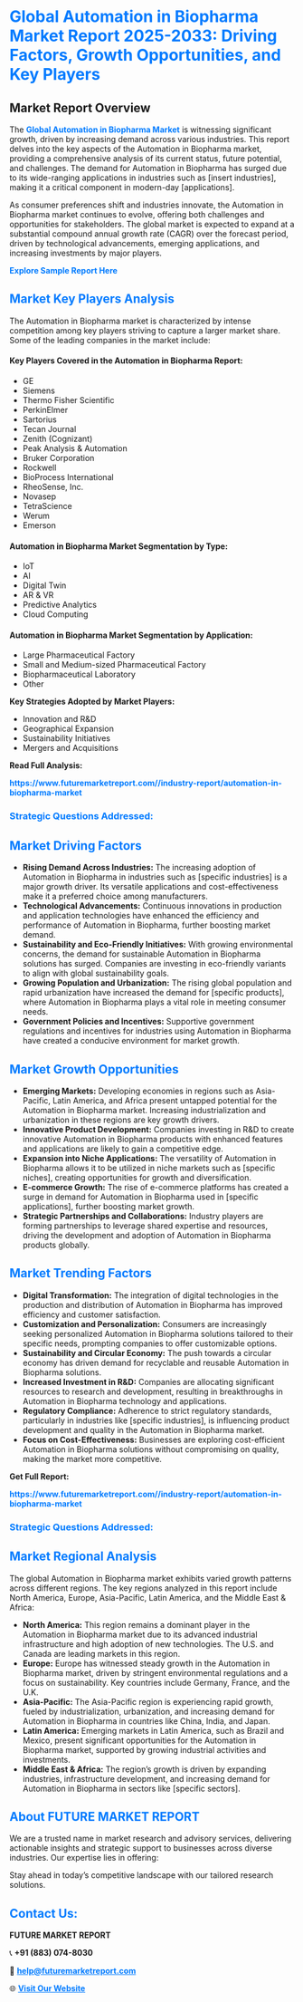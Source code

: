 <h1 style="color: #007BFF;">Global Automation in Biopharma Market Report 2025-2033: Driving Factors, Growth Opportunities, and Key Players</h1>

<section id="overview">
<h2>Market Report Overview</h2>
<p>The <a href="https://www.futuremarketreport.com//industry-report/automation-in-biopharma-market" style="color: #007BFF; text-decoration: none;"><strong>Global Automation in Biopharma Market</strong></a> is witnessing significant growth, driven by increasing demand across various industries. This report delves into the key aspects of the Automation in Biopharma market, providing a comprehensive analysis of its current status, future potential, and challenges. The demand for Automation in Biopharma has surged due to its wide-ranging applications in industries such as [insert industries], making it a critical component in modern-day [applications].</p>
<p>As consumer preferences shift and industries innovate, the Automation in Biopharma market continues to evolve, offering both challenges and opportunities for stakeholders. The global market is expected to expand at a substantial compound annual growth rate (CAGR) over the forecast period, driven by technological advancements, emerging applications, and increasing investments by major players.</p>
</section>

<section id="overview">
<p><a href="https://www.futuremarketreport.com//request-sample/reportId=79045" style="color: #007BFF; text-decoration: none;"><strong>Explore Sample Report Here</strong></a></p>
</section>

<section id="key-players">
<h2 style="color: #007BFF;">Market Key Players Analysis</h2>
<p>The Automation in Biopharma market is characterized by intense competition among key players striving to capture a larger market share. Some of the leading companies in the market include:</p>
<h4>Key Players Covered in the Automation in Biopharma Report:</h4>
<ul><li>GE</li><li>Siemens</li><li>Thermo Fisher Scientific</li><li>PerkinElmer</li><li>Sartorius</li><li>Tecan Journal</li><li>Zenith (Cognizant)</li><li>Peak Analysis &amp; Automation</li><li>Bruker Corporation</li><li>Rockwell</li><li>BioProcess International</li><li>RheoSense, Inc.</li><li>Novasep</li><li>TetraScience</li><li>Werum</li><li>Emerson</li></ul>
<h4>Automation in Biopharma Market Segmentation by Type:</h4>
<ul><li>IoT</li><li>AI</li><li>Digital Twin</li><li>AR &amp; VR</li><li>Predictive Analytics</li><li>Cloud Computing</li></ul>

<h4>Automation in Biopharma Market Segmentation by Application:</h4>
<ul><li>Large Pharmaceutical Factory</li><li>Small and Medium-sized Pharmaceutical Factory</li><li>Biopharmaceutical Laboratory</li><li>Other</li></ul>
<p><strong>Key Strategies Adopted by Market Players:</strong></p>
<ul>
<li>Innovation and R&D</li>
<li>Geographical Expansion</li>
<li>Sustainability Initiatives</li>
<li>Mergers and Acquisitions</li>
</ul>
</section>

<section>
<p><strong>Read Full Analysis: </strong></p><a href="https://www.futuremarketreport.com//industry-report/automation-in-biopharma-market" style="color: #007BFF; text-decoration: none;"><strong>https://www.futuremarketreport.com//industry-report/automation-in-biopharma-market</strong></a>
<h3 style="color: #007BFF;">Strategic Questions Addressed:</h3>
</section>

<section id="driving-factors">
<h2 style="color: #007BFF;">Market Driving Factors</h2>
<ul>
<li><strong>Rising Demand Across Industries:</strong> The increasing adoption of Automation in Biopharma in industries such as [specific industries] is a major growth driver. Its versatile applications and cost-effectiveness make it a preferred choice among manufacturers.</li>
<li><strong>Technological Advancements:</strong> Continuous innovations in production and application technologies have enhanced the efficiency and performance of Automation in Biopharma, further boosting market demand.</li>
<li><strong>Sustainability and Eco-Friendly Initiatives:</strong> With growing environmental concerns, the demand for sustainable Automation in Biopharma solutions has surged. Companies are investing in eco-friendly variants to align with global sustainability goals.</li>
<li><strong>Growing Population and Urbanization:</strong> The rising global population and rapid urbanization have increased the demand for [specific products], where Automation in Biopharma plays a vital role in meeting consumer needs.</li>
<li><strong>Government Policies and Incentives:</strong> Supportive government regulations and incentives for industries using Automation in Biopharma have created a conducive environment for market growth.</li>
</ul>
</section>

<section id="growth-opportunities">
<h2 style="color: #007BFF;">Market Growth Opportunities</h2>
<ul>
<li><strong>Emerging Markets:</strong> Developing economies in regions such as Asia-Pacific, Latin America, and Africa present untapped potential for the Automation in Biopharma market. Increasing industrialization and urbanization in these regions are key growth drivers.</li>
<li><strong>Innovative Product Development:</strong> Companies investing in R&D to create innovative Automation in Biopharma products with enhanced features and applications are likely to gain a competitive edge.</li>
<li><strong>Expansion into Niche Applications:</strong> The versatility of Automation in Biopharma allows it to be utilized in niche markets such as [specific niches], creating opportunities for growth and diversification.</li>
<li><strong>E-commerce Growth:</strong> The rise of e-commerce platforms has created a surge in demand for Automation in Biopharma used in [specific applications], further boosting market growth.</li>
<li><strong>Strategic Partnerships and Collaborations:</strong> Industry players are forming partnerships to leverage shared expertise and resources, driving the development and adoption of Automation in Biopharma products globally.</li>
</ul>
</section>

<section id="trending-factors">
<h2 style="color: #007BFF;">Market Trending Factors</h2>
<ul>
<li><strong>Digital Transformation:</strong> The integration of digital technologies in the production and distribution of Automation in Biopharma has improved efficiency and customer satisfaction.</li>
<li><strong>Customization and Personalization:</strong> Consumers are increasingly seeking personalized Automation in Biopharma solutions tailored to their specific needs, prompting companies to offer customizable options.</li>
<li><strong>Sustainability and Circular Economy:</strong> The push towards a circular economy has driven demand for recyclable and reusable Automation in Biopharma solutions.</li>
<li><strong>Increased Investment in R&D:</strong> Companies are allocating significant resources to research and development, resulting in breakthroughs in Automation in Biopharma technology and applications.</li>
<li><strong>Regulatory Compliance:</strong> Adherence to strict regulatory standards, particularly in industries like [specific industries], is influencing product development and quality in the Automation in Biopharma market.</li>
<li><strong>Focus on Cost-Effectiveness:</strong> Businesses are exploring cost-efficient Automation in Biopharma solutions without compromising on quality, making the market more competitive.</li>
</ul>
</section>

<section>
<p><strong>Get Full Report: </strong></p><a href="https://www.futuremarketreport.com//industry-report/automation-in-biopharma-market" style="color: #007BFF; text-decoration: none;"><strong>https://www.futuremarketreport.com//industry-report/automation-in-biopharma-market</strong></a>
<h3 style="color: #007BFF;">Strategic Questions Addressed:</h3>
</section>


<section id="regional-analysis">
<h2 style="color: #007BFF;">Market Regional Analysis</h2>
<p>The global Automation in Biopharma market exhibits varied growth patterns across different regions. The key regions analyzed in this report include North America, Europe, Asia-Pacific, Latin America, and the Middle East & Africa:</p>
<ul>
<li><strong>North America:</strong> This region remains a dominant player in the Automation in Biopharma market due to its advanced industrial infrastructure and high adoption of new technologies. The U.S. and Canada are leading markets in this region.</li>
<li><strong>Europe:</strong> Europe has witnessed steady growth in the Automation in Biopharma market, driven by stringent environmental regulations and a focus on sustainability. Key countries include Germany, France, and the U.K.</li>
<li><strong>Asia-Pacific:</strong> The Asia-Pacific region is experiencing rapid growth, fueled by industrialization, urbanization, and increasing demand for Automation in Biopharma in countries like China, India, and Japan.</li>
<li><strong>Latin America:</strong> Emerging markets in Latin America, such as Brazil and Mexico, present significant opportunities for the Automation in Biopharma market, supported by growing industrial activities and investments.</li>
<li><strong>Middle East & Africa:</strong> The region’s growth is driven by expanding industries, infrastructure development, and increasing demand for Automation in Biopharma in sectors like [specific sectors].</li>
</ul>
</section>

<footer>
<h2 style="color: #007BFF;">About FUTURE MARKET REPORT</h2>
<p>We are a trusted name in market research and advisory services, delivering actionable insights and strategic support to businesses across diverse industries. Our expertise lies in offering:</p>

<p>Stay ahead in today’s competitive landscape with our tailored research solutions.</p>

<h2 style="color: #007BFF;">Contact Us:</h2>
<p><strong>FUTURE MARKET REPORT</strong></p>
<p>📞 <strong>+91 (883) 074-8030</strong></p>
<p>📧 <strong><a href="mailto:help@futuremarketreport.com" style="color: #007BFF;">help@futuremarketreport.com</a></strong></p>
<p>🌐 <strong><a href="https://www.futuremarketreport.com/" style="color: #007BFF;">Visit Our Website</a></strong></p>
</footer>
